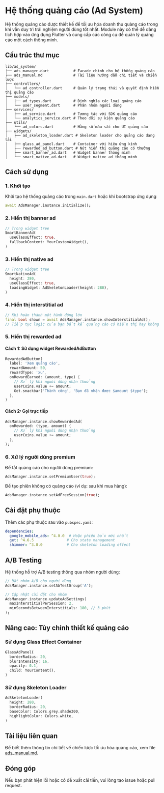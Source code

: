 # Hệ thống quảng cáo (Ad System)

Hệ thống quảng cáo được thiết kế để tối ưu hóa doanh thu quảng cáo trong khi vẫn duy trì trải nghiệm người dùng tốt nhất. Module này có thể dễ dàng tích hợp vào ứng dụng Flutter và cung cấp các công cụ để quản lý quảng cáo một cách thông minh.

## Cấu trúc thư mục

```
lib/ad_system/
├── ads_manager.dart           # Facade chính cho hệ thống quảng cáo
├── ads_manual.md              # Tài liệu hướng dẫn chi tiết và chiến lược
├── controllers/
│   └── ad_controller.dart     # Quản lý trạng thái và quyết định hiển thị quảng cáo
├── models/
│   ├── ad_types.dart          # Định nghĩa các loại quảng cáo
│   └── user_segment.dart      # Phân nhóm người dùng
├── services/
│   ├── ad_service.dart        # Tương tác với SDK quảng cáo
│   └── analytics_service.dart # Theo dõi sự kiện quảng cáo
├── utils/
│   └── ad_colors.dart         # Hằng số màu sắc cho UI quảng cáo
├── widgets/
│   ├── ad_skeleton_loader.dart # Skeleton loader cho quảng cáo đang tải
│   ├── glass_ad_panel.dart    # Container với hiệu ứng kính
│   ├── rewarded_ad_button.dart # Nút hiển thị quảng cáo có thưởng
│   ├── smart_banner_ad.dart   # Widget banner thông minh
│   └── smart_native_ad.dart   # Widget native ad thông minh
```

## Cách sử dụng

### 1. Khởi tạo

Khởi tạo hệ thống quảng cáo trong `main.dart` hoặc khi bootstrap ứng dụng:

```dart
await AdsManager.instance.initialize();
```

### 2. Hiển thị banner ad

```dart
// Trong widget tree
SmartBannerAd(
  useGlassEffect: true,
  fallbackContent: YourCustomWidget(),
)
```

### 3. Hiển thị native ad

```dart
// Trong widget tree
SmartNativeAd(
  height: 280,
  useGlassEffect: true,
  loadingWidget: AdSkeletonLoader(height: 280),
)
```

### 4. Hiển thị interstitial ad

```dart
// Khi hoàn thành một hành động lớn
final bool shown = await AdsManager.instance.showInterstitialAd();
// Tiếp tục logic của bạn bất kể quảng cáo có hiển thị hay không
```

### 5. Hiển thị rewarded ad

#### Cách 1: Sử dụng widget RewardedAdButton

```dart
RewardedAdButton(
  label: 'Xem quảng cáo',
  rewardAmount: 50,
  rewardType: 'xu',
  onRewardEarned: (amount, type) {
    // Xử lý khi người dùng nhận thưởng
    userCoins.value += amount;
    Get.snackbar('Thành công', 'Bạn đã nhận được $amount $type');
  },
)
```

#### Cách 2: Gọi trực tiếp

```dart
AdsManager.instance.showRewardedAd(
  onRewarded: (type, amount) {
    // Xử lý khi người dùng nhận thưởng
    userCoins.value += amount;
  },
);
```

### 6. Xử lý người dùng premium

Để tắt quảng cáo cho người dùng premium:

```dart
AdsManager.instance.setPremiumUser(true);
```

Để tạo phiên không có quảng cáo (ví dụ: sau khi mua hàng):

```dart
AdsManager.instance.setAdFreeSession(true);
```

## Cài đặt phụ thuộc

Thêm các phụ thuộc sau vào `pubspec.yaml`:

```yaml
dependencies:
  google_mobile_ads: ^4.0.0  # Hoặc phiên bản mới nhất
  get: ^4.6.5               # Cho state management
  shimmer: ^3.0.0           # Cho skeleton loading effect
```

## A/B Testing

Hệ thống hỗ trợ A/B testing thông qua nhóm người dùng:

```dart
// Đặt nhóm A/B cho người dùng
AdsManager.instance.setAbTestGroup('A');

// Cập nhật cài đặt cho nhóm
AdsManager.instance.updateAdSettings(
  maxInterstitialPerSession: 2,
  minSecondsBetweenInterstitials: 180, // 3 phút
);
```

## Nâng cao: Tùy chỉnh thiết kế quảng cáo

### Sử dụng Glass Effect Container

```dart
GlassAdPanel(
  borderRadius: 20,
  blurIntensity: 16,
  opacity: 0.1,
  child: YourContent(),
)
```

### Sử dụng Skeleton Loader

```dart
AdSkeletonLoader(
  height: 280,
  borderRadius: 20,
  baseColor: Colors.grey.shade300,
  highlightColor: Colors.white,
)
```

## Tài liệu liên quan

Để biết thêm thông tin chi tiết về chiến lược tối ưu hóa quảng cáo, xem file [ads_manual.md](ads_manual.md).

## Đóng góp

Nếu bạn phát hiện lỗi hoặc có đề xuất cải tiến, vui lòng tạo issue hoặc pull request.
